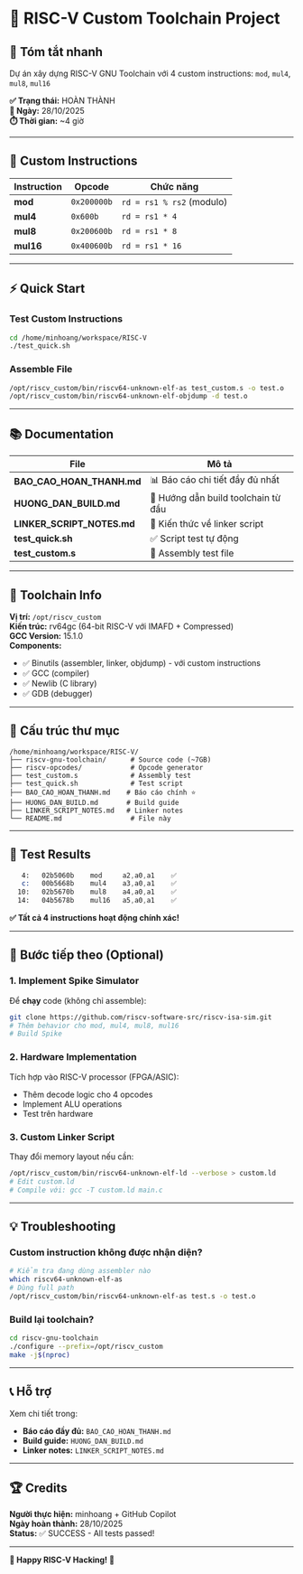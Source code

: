 # 🚀 RISC-V Custom Toolchain Project

## 📌 Tóm tắt nhanh

Dự án xây dựng RISC-V GNU Toolchain với 4 custom instructions: `mod`, `mul4`, `mul8`, `mul16`

**✅ Trạng thái:** HOÀN THÀNH  
**📅 Ngày:** 28/10/2025  
**⏱️ Thời gian:** ~4 giờ  

---

## 🎯 Custom Instructions

| Instruction | Opcode | Chức năng |
|-------------|--------|-----------|
| **mod**     | `0x200000b` | `rd = rs1 % rs2` (modulo) |
| **mul4**    | `0x600b` | `rd = rs1 * 4` |
| **mul8**    | `0x200600b` | `rd = rs1 * 8` |
| **mul16**   | `0x400600b` | `rd = rs1 * 16` |

---

## ⚡ Quick Start

### Test Custom Instructions
```bash
cd /home/minhoang/workspace/RISC-V
./test_quick.sh
```

### Assemble File
```bash
/opt/riscv_custom/bin/riscv64-unknown-elf-as test_custom.s -o test.o
/opt/riscv_custom/bin/riscv64-unknown-elf-objdump -d test.o
```

---

## 📚 Documentation

| File | Mô tả |
|------|-------|
| **BAO_CAO_HOAN_THANH.md** | 📊 Báo cáo chi tiết đầy đủ nhất |
| **HUONG_DAN_BUILD.md** | 🔧 Hướng dẫn build toolchain từ đầu |
| **LINKER_SCRIPT_NOTES.md** | 🔗 Kiến thức về linker script |
| **test_quick.sh** | ✅ Script test tự động |
| **test_custom.s** | 📝 Assembly test file |

---

## 🔧 Toolchain Info

**Vị trí:** `/opt/riscv_custom`  
**Kiến trúc:** rv64gc (64-bit RISC-V với IMAFD + Compressed)  
**GCC Version:** 15.1.0  
**Components:**
- ✅ Binutils (assembler, linker, objdump) - với custom instructions
- ✅ GCC (compiler) 
- ✅ Newlib (C library)
- ✅ GDB (debugger)

---

## 📂 Cấu trúc thư mục

```
/home/minhoang/workspace/RISC-V/
├── riscv-gnu-toolchain/      # Source code (~7GB)
├── riscv-opcodes/            # Opcode generator
├── test_custom.s             # Assembly test
├── test_quick.sh             # Test script
├── BAO_CAO_HOAN_THANH.md    # Báo cáo chính ⭐
├── HUONG_DAN_BUILD.md       # Build guide
├── LINKER_SCRIPT_NOTES.md   # Linker notes
└── README.md                 # File này
```

---

## 🧪 Test Results

```asm
   4:   02b5060b    mod     a2,a0,a1    ✅
   c:   00b5668b    mul4    a3,a0,a1    ✅
  10:   02b5670b    mul8    a4,a0,a1    ✅
  14:   04b5678b    mul16   a5,a0,a1    ✅
```

**✅ Tất cả 4 instructions hoạt động chính xác!**

---

## 🚀 Bước tiếp theo (Optional)

### 1. Implement Spike Simulator
Để **chạy** code (không chỉ assemble):
```bash
git clone https://github.com/riscv-software-src/riscv-isa-sim.git
# Thêm behavior cho mod, mul4, mul8, mul16
# Build Spike
```

### 2. Hardware Implementation
Tích hợp vào RISC-V processor (FPGA/ASIC):
- Thêm decode logic cho 4 opcodes
- Implement ALU operations
- Test trên hardware

### 3. Custom Linker Script
Thay đổi memory layout nếu cần:
```bash
/opt/riscv_custom/bin/riscv64-unknown-elf-ld --verbose > custom.ld
# Edit custom.ld
# Compile với: gcc -T custom.ld main.c
```

---

## 💡 Troubleshooting

### Custom instruction không được nhận diện?
```bash
# Kiểm tra đang dùng assembler nào
which riscv64-unknown-elf-as
# Dùng full path
/opt/riscv_custom/bin/riscv64-unknown-elf-as test.s -o test.o
```

### Build lại toolchain?
```bash
cd riscv-gnu-toolchain
./configure --prefix=/opt/riscv_custom
make -j$(nproc)
```

---

## 📞 Hỗ trợ

Xem chi tiết trong:
- **Báo cáo đầy đủ:** `BAO_CAO_HOAN_THANH.md`
- **Build guide:** `HUONG_DAN_BUILD.md`
- **Linker notes:** `LINKER_SCRIPT_NOTES.md`

---

## 🏆 Credits

**Người thực hiện:** minhoang + GitHub Copilot  
**Ngày hoàn thành:** 28/10/2025  
**Status:** ✅ SUCCESS - All tests passed!

---

**🎉 Happy RISC-V Hacking! 🚀**
